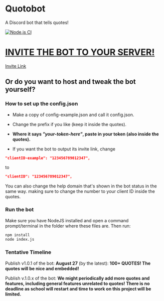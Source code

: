 # Quotobot
A Discord bot that tells quotes!

[![Node.js CI](https://github.com/ssharker21/quotobot/workflows/Node.js%20CI/badge.svg)](https://github.com/ssharker21/quotobot/actions)

# [INVITE THE BOT TO YOUR SERVER!](http://quotobot.ml)
[Invite Link](http://quotobot.ml)

## Or do you want to host and tweak the bot yourself?

### How to set up the config.json
- Make a copy of config-example.json and call it config.json. 

- Change the prefix if you like (keep it inside the quotes). 

- **Where it says *"your-token-here"*, paste in your token (also inside the quotes).** 

- If you want the bot to output its invite link, change
```json
"clientID-example": "123456789012347",
```
to
```json
"clientID": "123456789012347",
```
You can also change the help domain that's shown in the bot status in the same way.
making sure to change the number to your client ID inside the quotes.
### Run the bot
Make sure you have NodeJS installed and open a command prompt/terminal in the folder where these files are. Then run:
```bash
npm install
node index.js
```
### Tentative Timeline
Publish v1.0.1 of the bot: **August 27** (by the latest): **100+ QUOTES! The quotes will be nice and embedded!**

Publish v.1.0.x of the bot: **We might periodically add more quotes and features, including general features unrelated to quotes! There is no deadline as school will restart and time to work on this project will be limited.**
